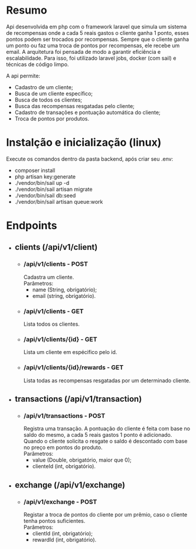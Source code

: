 # Resumo

Api desenvolvida em php com o framework laravel que simula um sistema de recompensas onde a cada 5 reais gastos o cliente ganha 1 ponto, esses pontos podem ser trocados por recompensas. Sempre que o cliente ganha um ponto ou faz uma troca de pontos por recompensas, ele recebe um email. A arquitetura foi pensada de modo a garantir eficiência e escalabilidade. Para isso, foi utilizado laravel jobs, docker (com sail) e técnicas de código limpo.

A api permite:
 - Cadastro de um cliente;
 - Busca de um cliente específico;
 - Busca de todos os clientes;
 - Busca das recompensas resgatadas pelo cliente;
 - Cadastro de transações e pontuação automática do cliente;
 - Troca de pontos por produtos.


# Instalção e inicialização (linux)

Execute os comandos dentro da pasta backend, após criar seu .env:
-    composer install
-    php artisan key:generate
-   ./vendor/bin/sail up -d
-    ./vendor/bin/sail artisan migrate
-    ./vendor/bin/sail db:seed
-    ./vendor/bin/sail artisan queue:work

# Endpoints

- ## clients (/api/v1/client)
  - ### /api/v1/clients - POST<br/>
    Cadastra um cliente.<br/>
    Parâmetros:
    - name (String, obrigatório);
    - email (string, obrigatório).
  - ### /api/v1/clients - GET<br/>
    Lista todos os clientes.
  - ### /api/v1/clients/{id} - GET<br/>
    Lista um cliente em espécifico pelo id.
  - ### /api/v1/clients/{id}/rewards - GET<br/>
    Lista todas as recompensas resgatadas por um determinado cliente.

- ## transactions (/api/v1/transaction)
  - ### /api/v1/transactions - POST<br/>
    Registra uma transação. A pontuação do cliente é feita com base no saldo do mesmo, a cada 5 reais gastos 1 ponto é adicionado. Quando o cliente solicita o resgate
    o saldo é descontado com base no preço em pontos do produto.<br/>
    Parâmetros:
    - value (Double, obrigatório, maior que 0);
    - clienteId (int, obrigatório).
   
- ## exchange (/api/v1/exchange)
  - ### /api/v1/exchange - POST<br/>
    Registar a troca de pontos do cliente por um prêmio, caso o cliente tenha pontos suficientes.<br/>
    Parâmetros:
    - clientId (int, obrigatório);
    - rewardId (int, obrigatório).

